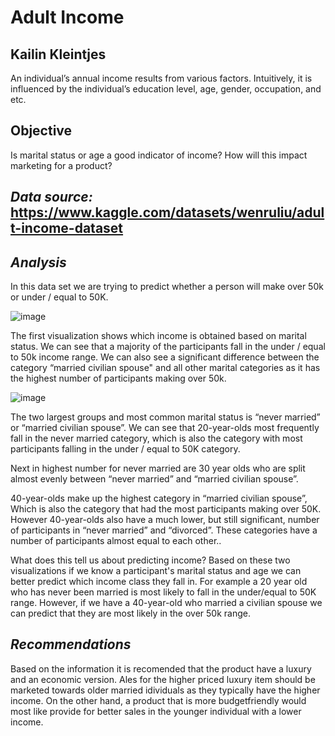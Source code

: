 # Adult Income
## Kailin Kleintjes

An individual’s annual income results from various factors. Intuitively, it is influenced by the individual’s education level, age, gender, occupation, and etc.

## Objective
Is marital status or age a good indicator of income? How will this impact marketing for a product?

## *Data source:* https://www.kaggle.com/datasets/wenruliu/adult-income-dataset

## *Analysis*
In this data set we are trying to predict whether a person will make over 50k or under / equal to 50K. 

![image](https://github.com/kleintjesk/Adult-Income/assets/134343290/2b2fb70f-21e7-43e9-956f-adc4d932462c)

The first visualization shows which income is obtained based on marital status. We can see that a majority of the participants fall in the under / equal to 50k income range. We can also see a significant difference between the category “married civilian spouse" and all other marital categories as it has the highest number of participants making over 50k. 


![image](https://github.com/kleintjesk/Adult-Income/assets/134343290/b6f870cb-2989-4cdd-963e-f2f409dfc184)


The two largest groups and most common marital status is “never married” or “married civilian spouse”. We can see that 20-year-olds most frequently fall in the never married  category, which is also the category with most participants falling in the under / equal to 50K category. 

Next in highest number for never married are 30 year olds who  are split almost evenly between “never married” and “married civilian spouse”.

 40-year-olds make up the highest category in “married civilian spouse”, Which is also the category that had the most participants making over 50K. However 40-year-olds also have a much lower, but still significant, number  of participants in “never married” and “divorced”. These categories have a number of participants almost equal to each other..

What does this tell us about predicting income? Based on these two visualizations if we know a participant's marital status and age we can better predict which income class they fall in. For example a 20 year old who has never been married is most likely to fall in the under/equal to 50K range. However, if we have a 40-year-old who married a civilian spouse we can predict that they are most likely in the over 50k range.

## *Recommendations*

Based on the information it is recomended that the product have a luxury and an economic version. Ales for the higher priced luxury item should be marketed towards older married idividuals as they typically have the higher income. On the other hand, a product that is more budgetfriendly would most like provide for better sales in the younger individual with a lower income. 
